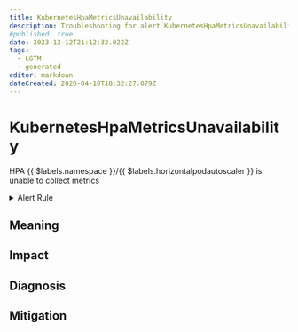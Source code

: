 ```yaml
---
title: KubernetesHpaMetricsUnavailability
description: Troubleshooting for alert KubernetesHpaMetricsUnavailability
#published: true
date: 2023-12-12T21:12:32.022Z
tags: 
  - LGTM
  - generated
editor: markdown
dateCreated: 2020-04-10T18:32:27.079Z
---
```


# KubernetesHpaMetricsUnavailability

HPA {{ $labels.namespace }}/{{ $labels.horizontalpodautoscaler }} is unable to collect metrics

<details>
  <summary>Alert Rule</summary>

{{% rule "kubernetes/kubestate-exporter.yml" "KubernetesHpaMetricsUnavailability" %}}

{{% comment %}}

```yaml
alert: KubernetesHpaMetricsUnavailability
expr: kube_horizontalpodautoscaler_status_condition{status="false", condition="ScalingActive"} == 1
for: 0m
labels:
    severity: warning
annotations:
    summary: Kubernetes HPA metrics unavailability (instance {{ $labels.instance }})
    description: |-
        HPA {{ $labels.namespace }}/{{ $labels.horizontalpodautoscaler }} is unable to collect metrics
          VALUE = {{ $value }}
          LABELS = {{ $labels }}
    runbook: https://github.com/srerun/prometheus-alerts/blob/main/content/runbooks/kubestate-exporter/KubernetesHpaMetricsUnavailability.md

```

{{% /comment %}}

</details>


## Meaning
[//]: # "Short paragraph that explains what the alert means"


## Impact
[//]: # "What could / will happen if the alert is not addressed"



## Diagnosis
[//]: # "Steps to take to identify the cause of the problem"



## Mitigation
[//]: # "The steps necessary to resolve the alert"
